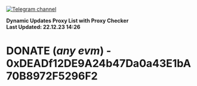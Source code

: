 [![Telegram channel](https://img.shields.io/endpoint?url=https://runkit.io/damiankrawczyk/telegram-badge/branches/master?url=https://t.me/n4z4v0d)](https://t.me/n4z4v0d) 

**Dynamic Updates Proxy List with Proxy Checker**  
**Last Updated: 22.12.23 14:26**

# DONATE (_any evm_) - 0xDEADf12DE9A24b47Da0a43E1bA70B8972F5296F2

